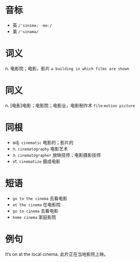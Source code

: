 # 音标

- 英 `/'sɪnɪmə; -mɑː/`
- 美 `/'sɪnəmə/`

# 词义

n. 电影院；电影，影片
`a building in which films are shown`

# 同义

n. [电影]电影；电影院；电影业，电影制作术
`film` `motion picture`

# 同根

- adj. `cinematic` 电影的；影片的
- n. `cinematography` 电影艺术
- n. `cinematographer` 放映技师；电影摄影技师
- vt. `cinematize` 摄成电影

# 短语

- `go to the cinema` 去看电影
- `at the cinema` 在电影院
- `go to cinema` 去看电影
- `home cinema` 家庭影院

# 例句

It’s on at the local cinema.
此片正在当地影院上映。


